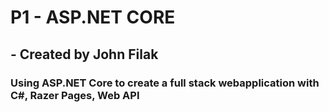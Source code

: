 # P1 - ASP.NET CORE 
## - Created by John Filak
### Using ASP.NET Core to create a full stack webapplication with C#, Razer Pages, Web API
